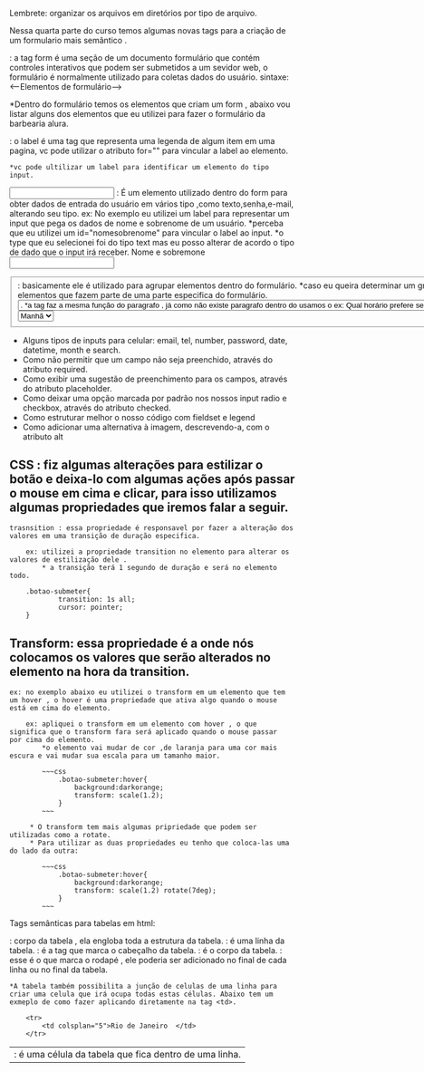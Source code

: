 Lembrete: organizar os arquivos em diretórios por tipo de arquivo. 

Nessa quarta parte do curso temos algumas novas tags para a criação de um formulario mais semântico .

<form>: a tag form é uma seção de um documento formulário que contém controles interativos que podem ser submetidos a um sevidor web, o formulário é normalmente utilizado para coletas dados do usuário. 
    sintaxe: <form>
                <--Elementos de formulário-->
            </form>

 *Dentro do formulário temos os elementos que criam um form , abaixo vou listar alguns dos elementos que eu utilizei para fazer o formulário da barbearia alura. 

 <label> : o label é uma tag que representa uma legenda de algum item em uma pagina, vc pode utilizar o atributo for="" para vincular a label ao elemento. 
 
    *vc pode ultilizar um label para identificar um elemento do tipo input. 

<input> : É um elemento utilizado dentro do form para obter dados de entrada do usuário em vários tipo ,como texto,senha,e-mail, alterando seu tipo. 
        ex: No exemplo eu utilizei um label para representar um input que pega os dados de nome e sobrenome de um usuário. 
        *perceba que eu utilizei um id="nomesobrenome" para vincular o label ao input.
        *o type que eu selecionei foi do tipo text mas eu posso alterar de acordo o tipo de dado que o input irá receber. 
            <label for="nomesobrenome"> Nome e sobremone </label> 
            <input type="text" id="nomesobrenome" class="input-padrao" required>

<fieldset>: basicamente ele é utilizado para agrupar elementos dentro do formulário.
        *caso eu queira determinar um grupo de elementos que fazem parte de uma parte especifica do formulário.
<select> : representa um controle que representa um menu de opções , as opções são representadas pela tag <option>.
        *a tag <legend> faz a mesma função do paragrafo <p> , já como não existe paragrafo dentro do <fieldset> usamos o <legend> 
            ex: 
            <fieldset>
                <legend>Qual horário prefere ser atendido? </legend>
                    <select> 
                        <option>Manhã</option>
                        <option>Tarde</option>
                        <option>Noite</option>
                    </select>
            </fieldset>

* Alguns tipos de inputs para celular: email, tel, number, password, date,  
  datetime, month e search.
* Como não permitir que um campo não seja preenchido, através do atributo required.
* Como exibir uma sugestão de preenchimento para os campos, através do atributo    placeholder.
* Como deixar uma opção marcada por padrão nos nossos input radio e checkbox, através do atributo checked.
* Como estruturar melhor o nosso código com fieldset e legend
* Como adicionar uma alternativa à imagem, descrevendo-a, com o atributo alt

## CSS : fiz algumas alterações para estilizar o botão e deixa-lo com algumas ações após passar o mouse em cima e clicar, para isso utilizamos algumas propriedades que iremos falar a seguir. 

    trasnsition : essa propriedade é responsavel por fazer a alteração dos valores em uma transição de duração especifica.

        ex: utilizei a propriedade transition no elemento para alterar os valores de estilização dele . 
            * a transição terá 1 segundo de duração e será no elemento todo. 

        .botao-submeter{ 
                transition: 1s all;
                cursor: pointer;
        }

## Transform: essa propriedade é a onde nós colocamos os valores que serão alterados no elemento na hora da transition.
    ex: no exemplo abaixo eu utilizei o transform em um elemento que tem um hover , o hover é uma propriedade que ativa algo quando o mouse está em cima do elemento.

        ex: apliquei o transform em um elemento com hover , o que significa que o transform fara será aplicado quando o mouse passar  por cima do elemento.
            *o elemento vai mudar de cor ,de laranja para uma cor mais escura e vai mudar sua escala para um tamanho maior.

            ~~~css
                .botao-submeter:hover{ 
                    background:darkorange;
                    transform: scale(1.2);
                }
            ~~~

         * O transform tem mais algumas pripriedade que podem ser utilizadas como a rotate.
         * Para utilizar as duas propriedades eu tenho que coloca-las uma do lado da outra:
 
            ~~~css
                .botao-submeter:hover{ 
                    background:darkorange;
                    transform: scale(1.2) rotate(7deg);
                }
            ~~~

Tags semânticas para tabelas em html: 
 <table>: corpo da tabela , ela engloba toda a estrutura da tabela. 
 <tr> : é uma linha da tabela. 
 <td> : é uma célula da tabela que fica dentro de uma linha. 
 <thead>: é a tag que marca o cabeçalho da tabela.
 <tbody>: é o corpo da tabela. 
 <tfoot>: esse é o que marca o rodapé , ele poderia ser adicionado no final de cada linha ou no final da tabela. 

    *A tabela também possibilita a junção de celulas de uma linha para criar uma celula que irá ocupa todas estas células. Abaixo tem um exmeplo de como fazer aplicando diretamente na tag <td>.

        <tr>
            <td colsplan="5">Rio de Janeiro  </td>
        </tr> 
 
 


